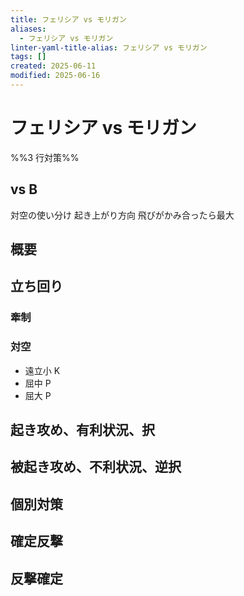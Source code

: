 ```yaml
---
title: フェリシア vs モリガン
aliases:
  - フェリシア vs モリガン
linter-yaml-title-alias: フェリシア vs モリガン
tags: []
created: 2025-06-11
modified: 2025-06-16
---
```


# フェリシア vs モリガン

%%3 行対策%%

## vs B

対空の使い分け
起き上がり方向
飛びがかみ合ったら最大

## 概要

## 立ち回り

### 牽制

### 対空

- 遠立小 K
- 屈中 P
- 屈大 P

## 起き攻め、有利状況、択

## 被起き攻め、不利状況、逆択

## 個別対策

## 確定反撃

## 反撃確定
